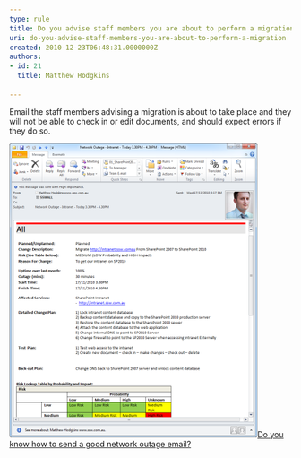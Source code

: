 ```yaml
---
type: rule
title: Do you advise staff members you are about to perform a migration
uri: do-you-advise-staff-members-you-are-about-to-perform-a-migration
created: 2010-12-23T06:48:31.0000000Z
authors:
- id: 21
  title: Matthew Hodgkins

---
```


Email the staff members advising a migration is about to take place and they will not be able to check in or edit documents, and should expect errors if they do so.


![Send your staff an email warning of the outage](OutageEmail.png)[Do you know how to send a good network outage email?](http://www.ssw.com.au/ssw/Standards/Rules/RulesToBetterNetworks.aspx#rebootrestart)
